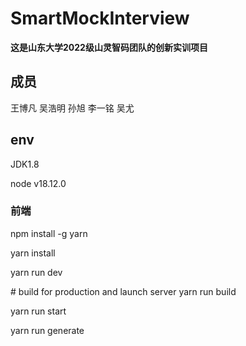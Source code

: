 # SmartMockInterview
**这是山东大学2022级山灵智码团队的创新实训项目**
## 成员
王博凡
吴浩明
孙旭
李一铭
吴尤


## env
JDK1.8

node v18.12.0

### 前端

npm install -g yarn

yarn install

yarn run dev

\# build for production and launch server
yarn run build

yarn run start

yarn run generate
